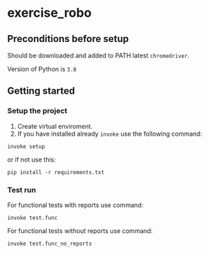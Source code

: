 <!-- EXERCISE_ROBO -->

# exercise_robo

## Preconditions before setup

Should be downloaded and added to PATH latest `chromedriver`.

Version of Python is `3.8`

<!-- GETTING STARTED -->

## Getting started

### Setup the project

1. Create virtual enviroment.
2. If you have installed already `invoke` use the following command:

```
invoke setup
```

or if not use this:

```
pip install -r requirements.txt
```

### Test run

For functional tests with reports use command:

```
invoke test.func
```

For functional tests without reports use command:

```
invoke test.func_no_reports
```
